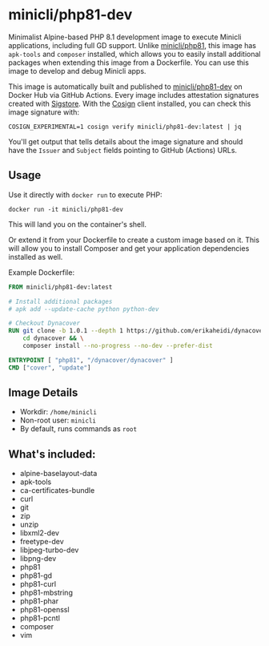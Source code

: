 # minicli/php81-dev

Minimalist Alpine-based PHP 8.1 development image to execute Minicli applications, including full GD support. Unlike [minicli/php81](https://hub.docker.com/repository/docker/minicli/php81), this image has `apk-tools` and `composer` installed, which allows you to easily install additional packages when extending this image from a Dockerfile. You can use this image to develop and debug Minicli apps.

This image is automatically built and published to [minicli/php81-dev](https://hub.docker.com/repository/docker/minicli/php81-dev) on Docker Hub via GitHub Actions. Every image includes attestation signatures created with [Sigstore](https://docs.sigstore.dev). With the [Cosign](https://docs.sigstore.dev/cosign/overview) client installed, you can check this image signature with:

```shell
COSIGN_EXPERIMENTAL=1 cosign verify minicli/php81-dev:latest | jq
```

You'll get output that tells details about the image signature and should have the `Issuer` and `Subject` fields pointing to GitHub (Actions) URLs.

## Usage

Use it directly with `docker run` to execute PHP:

```shell
docker run -it minicli/php81-dev
```

This will land you on the container's shell.

Or extend it from your Dockerfile to create a custom image based on it. This will allow you to install Composer and get your application dependencies installed as well. 

Example Dockerfile:

```Dockerfile
FROM minicli/php81-dev:latest

# Install additional packages
# apk add --update-cache python python-dev

# Checkout Dynacover
RUN git clone -b 1.0.1 --depth 1 https://github.com/erikaheidi/dynacover.git && \
    cd dynacover && \
    composer install --no-progress --no-dev --prefer-dist

ENTRYPOINT [ "php81", "/dynacover/dynacover" ]
CMD ["cover", "update"]
```
## Image Details

- Workdir: `/home/minicli`
- Non-root user: `minicli`
- By default, runs commands as `root` 

## What's included:

- alpine-baselayout-data
- apk-tools
- ca-certificates-bundle
- curl
- git
- zip
- unzip
- libxml2-dev
- freetype-dev
- libjpeg-turbo-dev
- libpng-dev
- php81
- php81-gd
- php81-curl
- php81-mbstring
- php81-phar
- php81-openssl
- php81-pcntl
- composer
- vim
